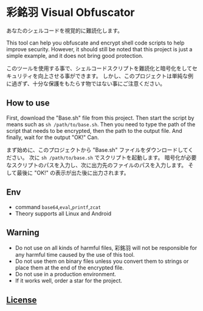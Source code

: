 # 彩銘羽 Visual Obfuscator
あなたのシェルコードを視覚的に難読化します。

This tool can help you obfuscate and encrypt shell code scripts to help improve security.
However, it should still be noted that this project is just a simple example, and it does not bring good protection.

このツールを使用する事で、シェルコードスクリプトを難読化と暗号化をしてセキュリティを向上させる事ができます。
しかし、このプロジェクトは単純な例に過ぎず、十分な保護をもたらす物ではない事にご注意ください。

## How to use
First, download the "Base.sh" file from this project.
Then start the script by means such as ```sh /path/to/base.sh```.
Then you need to type the path of the script that needs to be encrypted, then the path to the output file.
And finally, wait for the output "OK!" Can.

まず始めに、このプロジェクトから "Base.sh" ファイルをダウンロードしてください。
次に ```sh /path/to/base.sh``` でスクリプトを起動します。
暗号化が必要なスクリプトのパスを入力し、次に出力先のファイルのパスを入力します。
そして最後に "OK!" の表示が出た後に出力されます。

## Env
- command ```base64```,```eval```,```printf```,```zcat```
- Theory supports all Linux and Android

## Warning
- Do not use on all kinds of harmful files, 彩銘羽 will not be responsible for any harmful time caused by the use of this tool.
- Do not use them on binary files unless you convert them to strings or place them at the end of the encrypted file.
- Do not use in a production environment.
- If it works well, order a star for the project.

## [License](https://github.com/Cai-Ming-Yu/CMY-Visual-Obfuscator/blob/C-M-Y/LICENSE)
